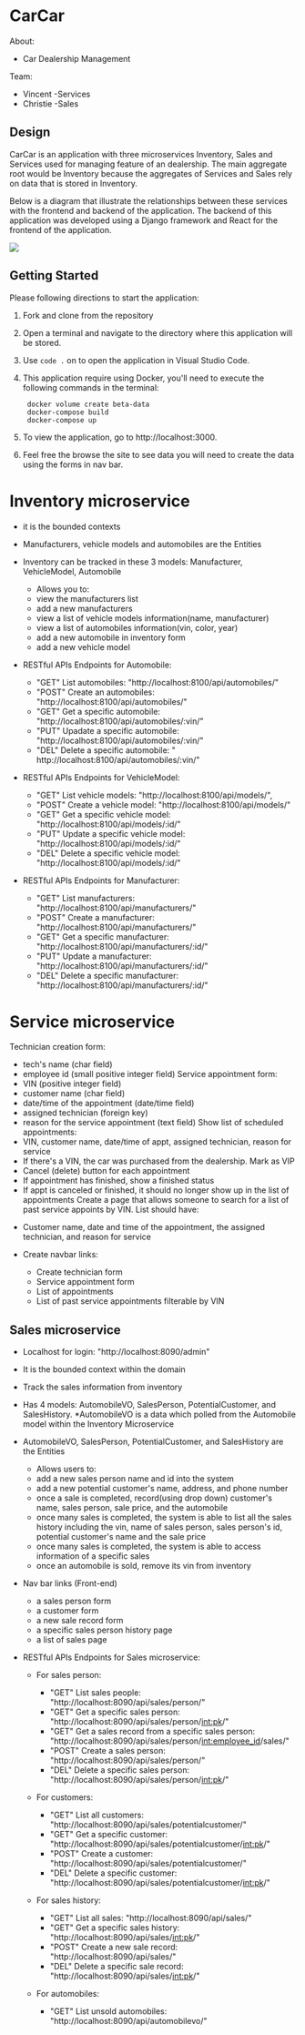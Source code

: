 # CarCar

About:

* Car Dealership Management

Team:
- Vincent -Services
- Christie -Sales

## Design
CarCar is an application with three microservices Inventory, Sales and Services used for managing feature of an dealership. The main aggregate root would be Inventory because the aggregates of Services and Sales rely on data that is stored in Inventory.

Below is a diagram that illustrate the relationships between these services with the frontend and backend of the application. The backend of this application was developed using a Django framework and React for the frontend of the application.

<img src="./img/CarCarDesign.png">



## Getting Started
Please following directions to start the application:
1. Fork and clone from the repository
2. Open a terminal and navigate to the directory where this application will be stored.
3. Use `code .` on to open the application in Visual Studio Code.
4. This application require using Docker, you'll need to execute the following commands in the terminal:

        docker volume create beta-data
        docker-compose build
        docker-compose up

5. To view the application, go to http://localhost:3000.

6. Feel free the browse the site to see data you will need to create the data using the forms in nav bar.

# Inventory microservice

- it is the bounded contexts
- Manufacturers, vehicle models and automobiles are the Entities
- Inventory can be tracked in these 3 models: Manufacturer, VehicleModel, Automobile

  * Allows you to:

  - view the manufacturers list
  - add a new manufacturers
  - view a list of vehicle models information(name, manufacturer)
  - view a list of automobiles information(vin, color, year)
  - add a new automobile in inventory form
  - add a new vehicle model

- RESTful APIs Endpoints for Automobile:
  * "GET" List automobiles: "http://localhost:8100/api/automobiles/"
  * "POST" Create an automobiles: "http://localhost:8100/api/automobiles/"
  * "GET" Get a specific automobile: "http://localhost:8100/api/automobiles/:vin/"
  * "PUT" Upadate a specific automobile: "http://localhost:8100/api/automobiles/:vin/"
  * "DEL" Delete a specific automobile: "	http://localhost:8100/api/automobiles/:vin/"

- RESTful APIs Endpoints for VehicleModel:
  * "GET" List vehicle models: "http://localhost:8100/api/models/",
  * "POST" Create a vehicle model: "http://localhost:8100/api/models/"
  * "GET" Get a specific vehicle model: "http://localhost:8100/api/models/:id/"
  * "PUT" Update a specific vehicle model: "http://localhost:8100/api/models/:id/"
  * "DEL" Delete a specific vehicle model: "http://localhost:8100/api/models/:id/"

- RESTful APIs Endpoints for Manufacturer:
  * "GET" List manufacturers: "http://localhost:8100/api/manufacturers/"
  * "POST" Create a manufacturer: "http://localhost:8100/api/manufacturers/"
  * "GET" Get a specific manufacturer: "http://localhost:8100/api/manufacturers/:id/"
  * "PUT" Update a manufacturer: "http://localhost:8100/api/manufacturers/:id/"
  * "DEL" Delete a specific manufacturer: "http://localhost:8100/api/manufacturers/:id/"


# Service microservice
 Technician creation form:
  * tech's name (char field)
  * employee id (small positive integer field)
 Service appointment form:
  * VIN (positive integer field)
  * customer name (char field)
  * date/time of the appointment (date/time field)
  * assigned technician (foreign key)
  * reason for the service appointment (text field)
 Show list of scheduled appointments:
  * VIN, customer name, date/time of appt, assigned technician, reason for service
  * If there's a VIN, the car was purchased from the dealership. Mark as VIP
  * Cancel (delete) button for each appointment
  * If appointment has finished, show a finished status
  * If appt is canceled or finished, it should no longer show up in the list of appointments
 Create a page that allows someone to search for a list of past service appoints by VIN. List should have:
  - Customer name, date and time of the appointment, the assigned technician, and reason for service

- Create navbar links:
  * Create technician form
  * Service appointment form
  * List of appointments
  * List of past service appointments filterable by VIN

## Sales microservice
- Localhost for login: "http://localhost:8090/admin"
- It is the bounded context within the domain
- Track the sales information from inventory
- Has 4 models: AutomobileVO, SalesPerson, PotentialCustomer, and SalesHistory.
  *AutomobileVO is a data which polled from the Automobile model within the Inventory Microservice
- AutomobileVO, SalesPerson, PotentialCustomer, and SalesHistory are the Entities


  * Allows users to:

  - add a new sales person name and id into the system
  - add a new potential customer's  name, address, and phone number
  - once a sale is completed, record(using drop down) customer's name, sales person, sale price, and the automobile
  - once many sales is completed, the system is able to list all the sales history including the vin, name of sales person, sales person's id, potential customer's name and the sale price
  - once many sales is completed, the system is able to access information of a specific sales
  - once an automobile is sold, remove its vin from inventory

- Nav bar links (Front-end)
  * a sales person form
  * a customer form
  * a new sale record form
  * a specific sales person history page
  * a list of sales page

- RESTful APIs Endpoints for Sales microservice:
  - For sales person:
    * "GET" List sales people: "http://localhost:8090/api/sales/person/"
    * "GET" Get a specific sales person: "http://localhost:8090/api/sales/person/<int:pk>/"
    * "GET" Get a sales record from a specific sales person: "http://localhost:8090/api/sales/person/<int:employee_id>/sales/"
    * "POST" Create a sales person: "http://localhost:8090/api/sales/person/"
    * "DEL" Delete a specific sales person: "http://localhost:8090/api/sales/person/<int:pk>/"

  - For customers:
    * "GET" List all customers: "http://localhost:8090/api/sales/potentialcustomer/"
    * "GET" Get a specific customer: "http://localhost:8090/api/sales/potentialcustomer/<int:pk>/"
    * "POST" Create a customer: "http://localhost:8090/api/sales/potentialcustomer/"
    * "DEL" Delete a specific customer: "http://localhost:8090/api/sales/potentialcustomer/<int:pk>/"

  - For sales history:
    * "GET" List all sales: "http://localhost:8090/api/sales/"
    * "GET" Get a specific sales history: "http://localhost:8090/api/sales/<int:pk>/"
    * "POST" Create a new sale record: "http://localhost:8090/api/sales/"
    * "DEL" Delete a specific sale record: "http://localhost:8090/api/sales/<int:pk>/"

  - For automobiles:
    * "GET" List unsold automobiles: "http://localhost:8090/api/automobilevo/"